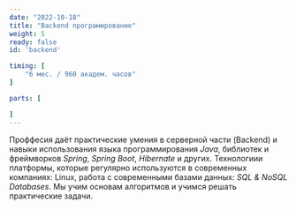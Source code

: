 ```yaml
---
date: "2022-10-18"
title: "Backend програмирование"
weight: 5
ready: false
id: 'backend'

timing: [
    "6 мес. / 960 академ. часов"
]

parts: [

]
---
```


Проффесия даёт практические умения в серверной части (Backend) и навыки использования языка программирования _Java_, библиотек и фреймворков _Spring_, _Spring Boot_, _Hibernate_ и других. Технологиии платформы, которые регулярно используются в современных компаниях: Linux, работа с современными базами данных: _SQL & NoSQL Databases_. Мы учим основам алгоритмов и учимся решать практические задачи.
